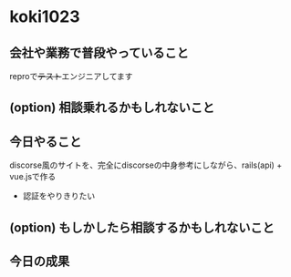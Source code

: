 # koki1023

## 会社や業務で普段やっていること

reproで~~テスト~~エンジニアしてます

## (option) 相談乗れるかもしれないこと

## 今日やること

discorse風のサイトを、完全にdiscorseの中身参考にしながら、rails(api) + vue.jsで作る
- 認証をやりきりたい

## (option) もしかしたら相談するかもしれないこと

## 今日の成果
